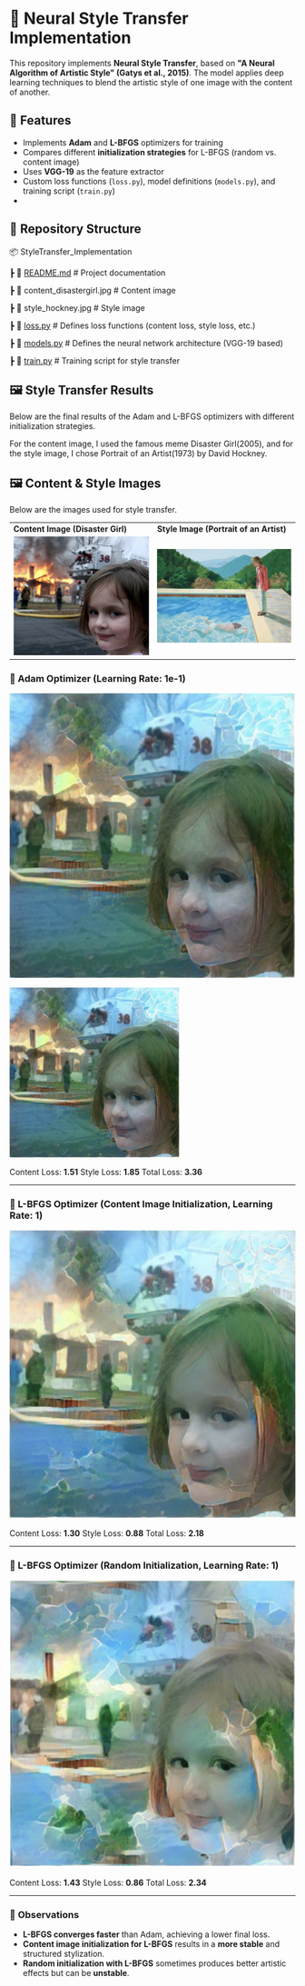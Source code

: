 # 🎨 Neural Style Transfer Implementation

This repository implements **Neural Style Transfer**, based on **"A Neural Algorithm of Artistic Style" (Gatys et al., 2015)**. The model applies deep learning techniques to blend the artistic style of one image with the content of another.

## 📌 Features

- Implements **Adam** and **L-BFGS** optimizers for training
- Compares different **initialization strategies** for L-BFGS (random vs. content image)
- Uses **VGG-19** as the feature extractor
- Custom loss functions (`loss.py`), model definitions (`models.py`), and training script (`train.py`)
- 

## 📂 Repository Structure

📦 StyleTransfer_Implementation

┣ 📜 [README.md](http://readme.md/)                # Project documentation

┣ 📜 content_disastergirl.jpg # Content image

┣ 📜 style_hockney.jpg        # Style image

┣ 📜 [loss.py](http://loss.py/)                  # Defines loss functions (content loss, style loss, etc.)

┣ 📜 [models.py](http://models.py/)                # Defines the neural network architecture (VGG-19 based)

┣ 📜 [train.py](http://train.py/)                 # Training script for style transfer


## 🖼️ Style Transfer Results

Below are the final results of the Adam and L-BFGS optimizers with different initialization strategies. 

For the content image, I used the famous meme Disaster Girl(2005), and for the style image, I chose Portrait of an Artist(1973) by David Hockney.

## 🖼️ Content & Style Images  
Below are the images used for style transfer.  

<table>
  <tr>
    <td><b>Content Image (Disaster Girl)</b></td>
    <td><b>Style Image (Portrait of an Artist)</b></td>
  </tr>
  <tr>
    <td><img src="content_disastergirl.jpg" width="400"></td>
    <td><img src="style_hockney.jpg" width="400"></td>
  </tr>
</table>

### 🔹 Adam Optimizer (Learning Rate: 1e-1)

![](results/DisasterGirl_Adam900_C-Init.png)

<img src="results/DisasterGirl_Adam900_C-Init.png" width="300">
  

Content Loss: **1.51**
Style Loss: **1.85**
Total Loss: **3.36**

---

### 🔹 L-BFGS Optimizer (Content Image Initialization, Learning Rate: 1)

![](results/DisasterGirl_LBFGS200_C-Init.png)


Content Loss: **1.30**
Style Loss: **0.88**
Total Loss: **2.18**

---

### 🔹 L-BFGS Optimizer (Random Initialization, Learning Rate: 1)

![](results/DisasterGirl_LBFGS200_R-Init.png)

Content Loss: **1.43**
Style Loss: **0.86**
Total Loss: **2.34**


---

### 🔬 **Observations**

- **L-BFGS converges faster** than Adam, achieving a lower final loss.
- **Content image initialization for L-BFGS** results in a **more stable** and structured stylization.
- **Random initialization with L-BFGS** sometimes produces better artistic effects but can be **unstable**.
